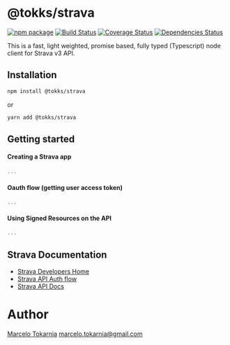 # @tokks/strava

[![npm package][npm-image]][npm-url]
[![Build Status][circle-image]][circle-url]
[![Coverage Status][coveralls-image]][coveralls-url]
[![Dependencies Status][david-image]][david-url]

This is a fast, light weighted, promise based, fully typed (Typescript) node client for Strava v3 API.

## Installation

```bash
npm install @tokks/strava
```

or

```bash
yarn add @tokks/strava
```

## Getting started

#### Creating a Strava app

```js
...
```

#### Oauth flow (getting user access token)

```js
...
```

#### Using Signed Resources on the API

```js
...
```

## Strava Documentation

- [Strava Developers Home](http://www.strava.com/developers)
- [Strava API Auth flow](https://developers.strava.com/docs/authentication/)
- [Strava API Docs](https://developers.strava.com/docs/reference/)

# Author

[Marcelo Tokarnia](https://marcelo.tokks.tech) <marcelo.tokarnia@gmail.com>

[npm-image]: https://img.shields.io/npm/v/@tokks/strava.svg
[npm-url]: http://npmjs.org/package/@tokks/strava
[circle-image]: https://img.shields.io/circleci/build/github/marcelotokarnia/strava-maps/master?style=plastic&token=28616685180a7b8823786c1e00e0f2fae8ee4172
[circle-url]: https://circleci.com/gh/marcelotokarnia/strava-maps
[david-image]: https://david-dm.org/marcelotokarnia/strava-maps/status.svg?path=packages/strava
[david-url]: https://david-dm.org/marcelotokarnia/strava-maps?path=packages%2Fstrava
[coveralls-image]: https://coveralls.io/repos/github/marcelotokarnia/strava-maps/badge.svg?branch=master
[coveralls-url]: https://coveralls.io/github/marcelotokarnia/strava-maps?branch=master
